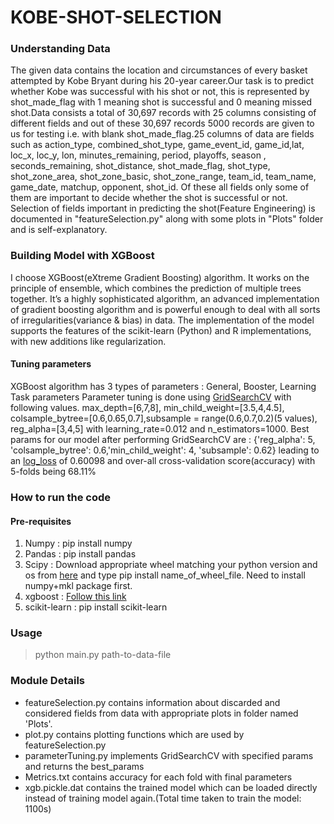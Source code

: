# KOBE-SHOT-SELECTION

### Understanding Data

The given data contains the location and circumstances of every basket attempted by Kobe Bryant during his 20-year career.Our task is to predict whether Kobe was successful with his shot or not, this is represented by shot_made_flag with 1 meaning shot is successful and 0 meaning missed shot.Data consists a total of 30,697 records with 25 columns consisting of different fields and out of these 30,697 records 5000 records are given to us for testing i.e. with blank shot_made_flag.25 columns of data are fields such as action_type, combined_shot_type, game_event_id, game_id,lat, loc_x, loc_y, lon, minutes_remaining, period, playoffs, season , seconds_remaining, shot_distance, shot_made_flag, shot_type, shot_zone_area, shot_zone_basic, shot_zone_range, team_id, team_name, game_date, matchup, opponent, shot_id. Of these all fields only some of them are important to decide whether the shot is successful or not. Selection of fields important in predicting the shot(Feature Engineering) is documented in "featureSelection.py" along with some plots in "Plots" folder and is self-explanatory.


### Building Model with XGBoost 

I choose XGBoost(eXtreme Gradient Boosting) algorithm. It works on the principle of ensemble, which combines the prediction of multiple trees together. It’s a highly sophisticated algorithm, an advanced implementation of gradient boosting algorithm and is powerful enough to deal with all sorts of irregularities(variance & bias) in data. The implementation of the model supports the features of the scikit-learn (Python) and R implementations, with new additions like regularization.

#### Tuning parameters 
XGBoost algorithm has 3 types of parameters : General, Booster, Learning Task parameters
Parameter tuning is done using [GridSearchCV](http://scikit-learn.org/stable/modules/generated/sklearn.model_selection.GridSearchCV.html#sklearn.model_selection.GridSearchCV) with following values.
max_depth=[6,7,8], min_child_weight=[3.5,4,4.5], colsample_bytree=[0.6,0.65,0.7],subsample = range(0.6,0.7,0.2)(5 values), reg_alpha=[3,4,5] with learning_rate=0.012 and n_estimators=1000.
Best params for our model after performing GridSearchCV are : {'reg_alpha': 5, 'colsample_bytree': 0.6,'min_child_weight': 4, 'subsample': 0.62} leading to an [log_loss](https://www.kaggle.com/wiki/LogarithmicLoss) of 0.60098 and over-all cross-validation score(accuracy) with 5-folds being 68.11%

### How to run the code 

#### Pre-requisites 
1. Numpy         :  pip install numpy 
2. Pandas        : pip install pandas  
3. Scipy         : Download appropriate wheel matching your python version and os from                                                                             [here](http://www.lfd.uci.edu/~gohlke/pythonlibs/#scipy) and type pip install name_of_wheel_file. Need to install numpy+mkl package first.
4. xgboost       : [Follow this link](http://www.picnet.com.au/blogs/guido/post/2016/09/22/xgboost-windows-x64-binaries-for-download/)
5. scikit-learn : pip install scikit-learn

### Usage 
> python main.py path-to-data-file

### Module Details
* featureSelection.py contains information about discarded and considered fields from data with appropriate plots in folder named 'Plots'.
* plot.py contains plotting functions which are used by featureSelection.py
* parameterTuning.py implements GridSearchCV with specified params and returns the best_params
* Metrics.txt contains accuracy for each fold with final parameters
* xgb.pickle.dat contains the trained model which can be loaded directly instead of training model again.(Total time taken to train the model: 1100s)


    
